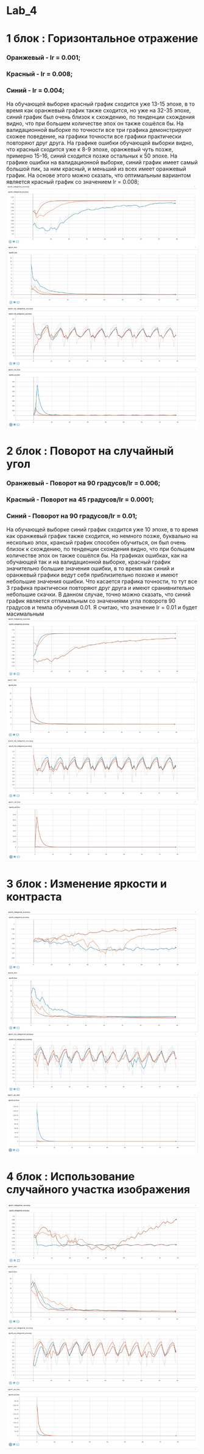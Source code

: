 # Lab_4

# 1 блок : Горизонтальное отражение
 ### Оранжевый - lr = 0.001;
 ### Красный - lr = 0.008;
 ### Синий - lr = 0.004;
 На обучающей выборке красный график сходится уже 13-15 эпохе, в то время как оранжевый график также сходится, но уже на 32-35 эпохе, синий график был очень близок к схождению, по тенденции схождения видно, что при большем количестве эпох он также сошёлся бы. На валидационной выборке по точности все три графика демонстрируют схожее поведение, на графики точности все графики практически повторяют друг друга. На графике ошибки обучающей выборки видно, что красный сходится уже к 8-9 эпохе, оранжевый чуть позже, примерно 15-16, синий сходится позже остальных к 50 эпохе. На графике ошибки на валидационной выборке, синий график имеет самый большой пик, за ним красный, и меньший из всех имеет оранжевый график. На основе этого можно сказать, что оптимальным вариантом является красный график со значением lr = 0.008;
![1](main1.jpg)

# 2 блок : Поворот на случайный угол
 ### Оранжевый - Поворот на 90 градусов/lr = 0.006;
 ### Красный - Поворот на 45 градусов/lr = 0.0001;
 ### Синий - Поворот на 90 градусов/lr = 0.01;
  На обучающей выборке синий график сходится уже 10 эпохе, в то время как оранжевый график также сходится, но немного позже, буквально на несколько эпох, крансый график способен обучиться, он был очень близок к схождению, по тенденции схождения видно, что при большем количестве эпох он также сошёлся бы. На графиках ошибках, как на обучающей так и на валидационной выборке, красный график значительно большие значения ошибки, в то время как синий и оранжевый графики ведут себя приблизительно похоже и имеют небольшие значения ошибки. Что касается графика точности, то тут все 3 графика практически повторяют друг друга и имеют сранивнительно небольшие скачки. В данном случае, точно можно сказать, что синий график является отпимальным со значениями угла поворотв 90 градусов и темпа обучения 0.01. Я считаю, что значение lr = 0.01 и будет масимальным
![2](main2.jpg)

# 3 блок : Изменение яркости и контраста

![3](main3.jpg)

# 4 блок : Использование случайного участка изображения

![4](main4.jpg)
